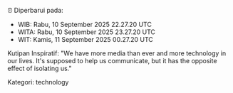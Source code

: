 ⏰ Diperbarui pada:
- WIB: Rabu, 10 September 2025 22.27.20 UTC
- WITA: Rabu, 10 September 2025 23.27.20 UTC
- WIT: Kamis, 11 September 2025 00.27.20 UTC

Kutipan Inspiratif:
"We have more media than ever and more technology in our lives. It's supposed to help us communicate, but it has the opposite effect of isolating us."


Kategori: technology

